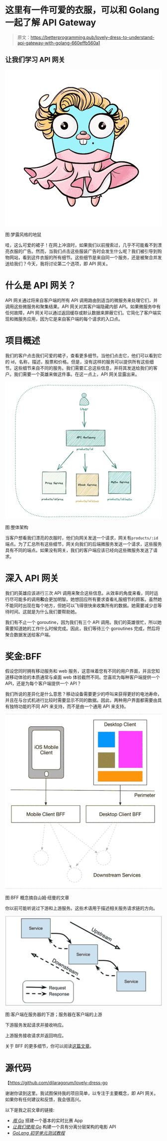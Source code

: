 # 这里有一件可爱的衣服，可以和 Golang 一起了解 API Gateway

> 原文：<https://betterprogramming.pub/lovely-dress-to-understand-api-gateway-with-golang-660effb560a1>

## 让我们学习 API 网关

![](img/141b6bc996c461739f2fafae49510ebd.png)

图:梦露风格的地鼠

哇，这么可爱的裙子！在网上冲浪时，如果我们以前搜索过，几乎不可能看不到漂亮衣服的广告。然而，当我们点击这些服装广告时会发生什么呢？我们被引导到购物网站，看到这件衣服的所有细节。这些细节是来自同一个服务，还是被聚合并发送给我们？今天，我将讨论第二个选项，即 API 网关。

# 什么是 API 网关？

API 网关通过将来自客户端的所有 API 调用路由到适当的微服务来处理它们，并调用这些微服务和聚集结果。API 网关对其客户端隐藏内部 API。如果微服务中有任何故障，API 网关可以通过返回缓存或默认数据来屏蔽它们。它简化了客户端实现和微服务应用，因为它是来自客户端的每个请求的入口点。

# 项目概述

我们的客户点击我们可爱的裙子，查看更多细节。当他们点击它，他们可以看到它的 id，名称，描述，股票和价格。但是，没有这样的服务可以提供所有这些细节。这些细节来自不同的服务。我们需要汇总这些信息，并将其发送给我们的客户。我们需要一个英雄来做这件事。在这一点上，API 网关显露出来。

![](img/807a67055ff2c90beb70aa48cbf0437f.png)

图:整体架构

当客户想看我们漂亮的衣服时，他们向网关发送一个请求，网关有`products/:id`端点。为了汇总所有这些细节，网关向我们的后端微服务发送一个请求，这些服务具有不同的端点。如果没有网关，我们的客户端应该已经向这些微服务发送了请求。

# 深入 API 网关

我们的英雄应该进行三次 API 调用来聚合这些信息。从效率的角度来看，同时运行尽可能多的调用**和**会更加明智。她想回应所有要求查看礼服细节的顾客。虽然她不能同时出现在每个地方，但她可以飞得很快来收集所有的数据。她需要减少总等待时间。这就是为什么我们要帮助她。

我们有不止一个 goroutine，因为我们有三个 API 调用。我们的英雄很忙，所以她需要知道她的工作什么时候完成。因此，我们等待三个 goroutines 完成，然后将聚合数据发送给客户端。

# 奖金:BFF

假设您同时拥有移动服务和 web 服务，这意味着您有不同的用户界面，并且您知道移动体验的本质通常与桌面 web 体验截然不同。您喜欢为每种客户端提供一个 API，还是为每个客户端提供一个 API？

我们所说的差异化是什么意思？移动设备需要更少的呼叫来获得更好的电池寿命，并且在与台式机进行比较时需要显示不同的数据。因此，两种用户界面都需要由具有独特功能的不同 API 来支持，而不是由一个通用 API 来支持。

![](img/dafe21b90bca867414cb351006cb0bf5.png)

图:BFF 概念摘自山姆·纽曼的文章

你以前可能听说过下游和上游服务。这些术语用于描述相关服务请求链的方向。

![](img/a8037dc1afda7a8fe99ca0e4b14b034d.png)

图:客户端在服务器的下游；服务器在客户端的上游

下游服务发起请求并接收响应。

上游服务接收请求并返回响应。

关于 BFF 的更多细节，你可以阅读[这篇文章](https://samnewman.io/patterns/architectural/bff/#general)。

# **源代码**

【https://github.com/dilaragorum/lovely-dress-go 

谢谢你读到这里。我试图保持我的项目简单，以专注于主要概念，即 API 网关。如果你有任何建议和反馈，我会很高兴。

以下是我之前文章的链接:

*   [*用 Go*](https://medium.com/better-programming/build-basic-real-time-competition-app-with-go-96c2ca0d35bf) 搭建一个基本的实时比赛 App
*   [*让我们使用 Go*](https://medium.com/better-programming/lets-build-a-movie-api-with-clean-architecture-ef1f555b563d) 构建一个具有分离分层架构的电影 API
*   [*GoLang 初学单元测试教程*](https://medium.com/towardsdev/golang-beginner-unit-testing-tutorial-98d700d40679)